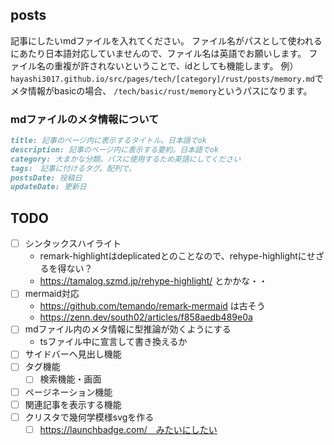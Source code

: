 ## posts

記事にしたいmdファイルを入れてください。
ファイル名がパスとして使われるにあたり日本語対応していませんので、ファイル名は英語でお願いします。
ファイル名の重複が許されないということで、idとしても機能します。
例）
`hayashi3017.github.io/src/pages/tech/[category]/rust/posts/memory.md`でメタ情報がbasicの場合、
`/tech/basic/rust/memory`というパスになります。

### mdファイルのメタ情報について

```md
title: 記事のページ内に表示するタイトル。日本語でok
description: 記事のページ内に表示する要約。日本語でok
category: 大まかな分類。パスに使用するため英語にしてください
tags:　記事に付けるタグ。配列で。
postsDate: 投稿日
updateDate: 更新日
```


## TODO

- [ ] シンタックスハイライト
  - remark-highlightはdeplicatedとのことなので、rehype-highlightにせざるを得ない？
  - https://tamalog.szmd.jp/rehype-highlight/ とかかな・・
- [ ] mermaid対応
  - https://github.com/temando/remark-mermaid は古そう
  - https://zenn.dev/south02/articles/f858aedb489e0a
- [ ] mdファイル内のメタ情報に型推論が効くようにする
  - tsファイル中に宣言して書き換えるか
- [ ] サイドバーへ見出し機能
- [ ] タグ機能
  - [ ] 検索機能・画面
- [ ] ページネーション機能
- [ ] 関連記事を表示する機能
- [ ] クリスタで幾何学模様svgを作る
  - [ ] https://launchbadge.com/　みたいにしたい